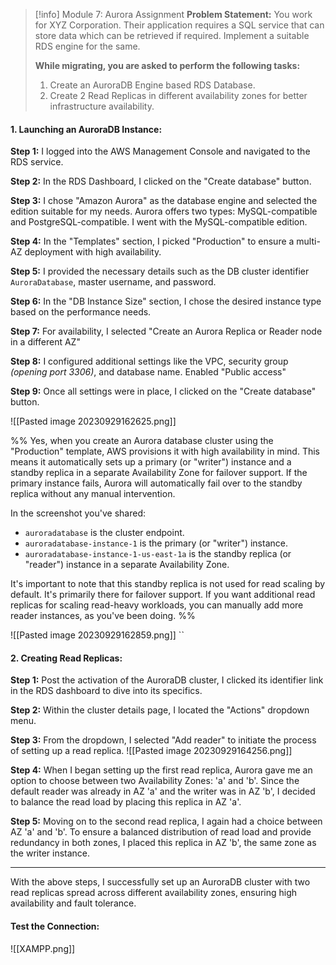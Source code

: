 
> [!info] Module 7: Aurora Assignment
> **Problem Statement:** 
> You work for XYZ Corporation. Their application requires a SQL service that can store data which can be retrieved if required. Implement a suitable RDS engine for the same. 
> 
> **While migrating, you are asked to perform the following tasks:** 
> 1. Create an AuroraDB Engine based RDS Database. 
> 2. Create 2 Read Replicas in different availability zones for better infrastructure availability.


#### **1. Launching an AuroraDB Instance:**

**Step 1:** I logged into the AWS Management Console and navigated to the RDS service.

**Step 2:** In the RDS Dashboard, I clicked on the "Create database" button.

**Step 3:** I chose "Amazon Aurora" as the database engine and selected the edition suitable for my needs. Aurora offers two types: MySQL-compatible and PostgreSQL-compatible. I went with the MySQL-compatible edition.

**Step 4:** In the "Templates" section, I picked "Production" to ensure a multi-AZ deployment with high availability.

**Step 5:** I provided the necessary details such as the DB cluster identifier `AuroraDatabase`, master username, and password.

**Step 6:** In the "DB Instance Size" section, I chose the desired instance type based on the performance needs.

**Step 7:** For availability, I selected "Create an Aurora Replica or Reader node in a different AZ" 

**Step 8:** I configured additional settings like the VPC, security group *(opening port 3306)*, and database name. Enabled "Public access"

**Step 9:** Once all settings were in place, I clicked on the "Create database" button.

![[Pasted image 20230929162625.png]]

%%
Yes, when you create an Aurora database cluster using the "Production" template, AWS provisions it with high availability in mind. This means it automatically sets up a primary (or "writer") instance and a standby replica in a separate Availability Zone for failover support. If the primary instance fails, Aurora will automatically fail over to the standby replica without any manual intervention.

In the screenshot you've shared:

- `auroradatabase` is the cluster endpoint.
- `auroradatabase-instance-1` is the primary (or "writer") instance.
- `auroradatabase-instance-1-us-east-1a` is the standby replica (or "reader") instance in a separate Availability Zone.

It's important to note that this standby replica is not used for read scaling by default. It's primarily there for failover support. If you want additional read replicas for scaling read-heavy workloads, you can manually add more reader instances, as you've been doing.
%%

![[Pasted image 20230929162859.png]]
``
#### **2. Creating Read Replicas:**

**Step 1:** Post the activation of the AuroraDB cluster, I clicked its identifier link in the RDS dashboard to dive into its specifics.

**Step 2:** Within the cluster details page, I located the "Actions" dropdown menu.

**Step 3:** From the dropdown, I selected "Add reader" to initiate the process of setting up a read replica.
![[Pasted image 20230929164256.png]]

**Step 4:** When I began setting up the first read replica, Aurora gave me an option to choose between two Availability Zones: 'a' and 'b'. Since the default reader was already in AZ 'a' and the writer was in AZ 'b', I decided to balance the read load by placing this replica in AZ 'a'.

**Step 5:** Moving on to the second read replica, I again had a choice between AZ 'a' and 'b'. To ensure a balanced distribution of read load and provide redundancy in both zones, I placed this replica in AZ 'b', the same zone as the writer instance.


---

With the above steps, I successfully set up an AuroraDB cluster with two read replicas spread across different availability zones, ensuring high availability and fault tolerance.

#### Test the Connection:
![[XAMPP.png]]


